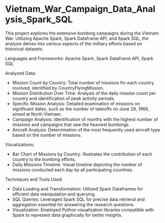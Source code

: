 # Vietnam_War_Campaign_Data_Analysis_Spark_SQL

This project explores the extensive bombing campaigns during the Vietnam War. Utilizing Apache Spark, Spark Dataframe API, and Spark SQL, the analysis delves into various aspects of the military efforts based on historical datasets.

Languages and Frameworks: Apache Spark, Spark Dataframe API, Spark SQL

Analyzed Data:
- Mission Count by Country: Total number of missions for each country involved, identified by CountryFlyingMission.
- Mission Distribution Over Time: Analysis of the daily mission count per country and identification of peak activity periods.
- Specific Mission Analysis: Detailed examination of missions on significant dates, such as the number of takeoffs on June 29, 1966, aimed at North Vietnam.
- Campaign Analysis: Identification of months with the highest number of missions and campaigns that saw the heaviest bombings.
- Aircraft Analysis: Determination of the most frequently used aircraft type based on the number of missions.


Visualizations:
- Bar Chart of Missions by Country: Illustrates the contribution of each country to the bombing efforts.
- Daily Missions Timeline: Visual timeline depicting the number of missions conducted each day by all participating countries.
  
Techniques and Tools Used:
- Data Loading and Transformation: Utilized Spark Dataframes for efficient data manipulation and querying.
- SQL Queries: Leveraged Spark SQL for precise data retrieval and aggregation essential for answering the research questions.
- Visualization: Employed Python visualization libraries compatible with Spark to represent data graphically for better insights.
